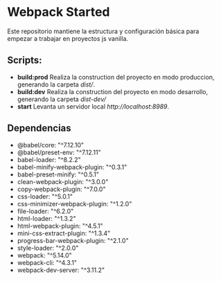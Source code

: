 # Webpack Started

Este repositorio mantiene la estructura y configuración básica para empezar a trabajar en proyectos js vanilla.

## Scripts:

* **build:prod** Realiza la construction del proyecto en modo produccion, generando la carpeta *dist/*.
* **build:dev** Realiza la construction del proyecto en modo desarrollo, generando la carpeta *dist-dev/*
* **start** Levanta un servidor local *http://localhost:8989*.

## Dependencias

* @babel/core: "^7.12.10"
* @babel/preset-env: "^7.12.11"
* babel-loader: "^8.2.2"
* babel-minify-webpack-plugin: "^0.3.1"
* babel-preset-minify: "^0.5.1"
* clean-webpack-plugin: "^3.0.0"
* copy-webpack-plugin: "^7.0.0"
* css-loader: "^5.0.1"
* css-minimizer-webpack-plugin: "^1.2.0"
* file-loader: "^6.2.0"
* html-loader: "^1.3.2"
* html-webpack-plugin: "^4.5.1"
* mini-css-extract-plugin: "^1.3.4"
* progress-bar-webpack-plugin: "^2.1.0"
* style-loader: "^2.0.0"
* webpack: "^5.14.0"
* webpack-cli: "^4.3.1"
* webpack-dev-server: "^3.11.2"


